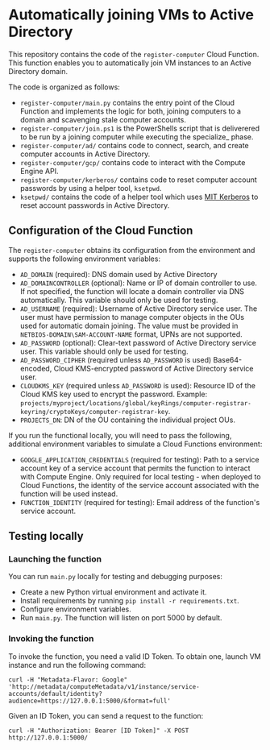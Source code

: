 # Automatically joining VMs to Active Directory

This repository contains the code of the `register-computer` Cloud Function. This function enables you
to automatically join VM instances to an Active Directory domain.

The code is organized as follows:

* `register-computer/main.py` contains the entry point of the Cloud Function and implements the
   logic for both, joining computers to a domain and scavenging stale computer accounts.
* `register-computer/join.ps1` is the PowerShells script that is deliverered to be run by a
   joining computer while executing the specialize_ phase.
* `register-computer/ad/` contains code to connect, search, and create computer accounts in
   Active Directory.
* `register-computer/gcp/` contains code to interact with the Compute Engine API.
* `register-computer/kerberos/` contains code to reset computer account passwords by using a
  helper tool, `ksetpwd`.
* `ksetpwd/` contains the code of a helper tool which uses [MIT Kerberos](https://web.mit.edu/kerberos/)
  to reset account passwords in Active Directory.

## Configuration of the Cloud Function

The `register-computer` obtains its configuration from the environment and supports the following environment variables:

* `AD_DOMAIN` (required): DNS domain used by Active Directory
* `AD_DOMAINCONTROLLER` (optional): Name or IP of domain controller to use. If not specified, the function will locate a domain controller via DNS automatically. This variable should only be used for testing.
* `AD_USERNAME` (required): Username of Active Directory service user. The user must have permission to manage computer objects in the OUs used for automatic domain joining. The value must be provided in `NETBIOS-DOMAIN\SAM-ACCOUNT-NAME` format, UPNs are not supported.
* `AD_PASSWORD` (optional): Clear-text password of Active Directory service user.  This variable should only be used for testing.
* `AD_PASSWORD_CIPHER` (required unless `AD_PASSWORD` is used) Base64-encoded, Cloud KMS-encrypted password of Active Directory service user.
* `CLOUDKMS_KEY` (required unless `AD_PASSWORD` is used): Resource ID of the Cloud KMS key used to encrypt the password. Example: `projects/myproject/locations/global/keyRings/computer-registrar-keyring/cryptoKeys/computer-registrar-key`.
* `PROJECTS_DN`: DN of the OU containing the individual project OUs.

If you run the functional locally, you will need to pass the following, additional environment variables to simulate a
Cloud Functions environment:

* `GOOGLE_APPLICATION_CREDENTIALS` (required for testing): Path to a service account key of a service account that permits the function to interact with Compute Engine. Only required for local testing - when deployed to Cloud Functions, the identity of the service account associated with the function will be used instead.
* `FUNCTION_IDENTITY` (required for testing): Email address of the function's service account.

## Testing locally

### Launching the function

You can run `main.py` locally for testing and debugging purposes:

* Create a new Python virtual environment and activate it.
* Install requirements by running `pip install -r requirements.txt`.
* Configure environment variables.
* Run `main.py`. The function will listen on port 5000 by default.

### Invoking the function

To invoke the function, you need a valid ID Token. To obtain one, launch VM instance and run the following command:

`curl -H "Metadata-Flavor: Google" 'http://metadata/computeMetadata/v1/instance/service-accounts/default/identity?audience=https://127.0.0.1:5000/&format=full'`

Given an ID Token, you can send a request to the function:

`curl -H "Authorization: Bearer [ID Token]" -X POST http://127.0.0.1:5000/`
